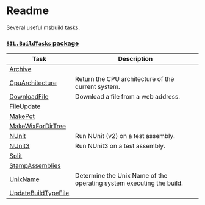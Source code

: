 # Readme

Several useful msbuild tasks.

### [`SIL.BuildTasks` package](Documentation/SIL.BuildTasks.md)

**Task**                      | **Description**
------------------------------|----------------------------------------------------------------
[Archive](Documentation/SIL.BuildTasks.md#archive-task) |
[CpuArchitecture](Documentation/SIL.BuildTasks.md#cpuarchitecture-task) | Return the CPU architecture of the current system.
[DownloadFile](Documentation/SIL.BuildTasks.md#downloadfile-task) | Download a file from a web address.
[FileUpdate](Documentation/SIL.BuildTasks.md#fileupdate-task) |
[MakePot](Documentation/SIL.BuildTasks.md#makepot-task) |
[MakeWixForDirTree](Documentation/SIL.BuildTasks.md#makewixfordirtree-task) |
[NUnit](Documentation/SIL.BuildTasks.md#nunit-task) | Run NUnit (v2) on a test assembly.
[NUnit3](Documentation/SIL.BuildTasks.md#nunit3-task) | Run NUnit3 on a test assembly.
[Split](Documentation/SIL.BuildTasks.md#split-task) |
[StampAssemblies](Documentation/SIL.BuildTasks.md#stampassemblies-task) |
[UnixName](Documentation/SIL.BuildTasks.md#unixname-task) | Determine the Unix Name of the operating system executing the build.
[UpdateBuildTypeFile](Documentation/SIL.BuildTasks.md#updatebuildtypefile-task) |